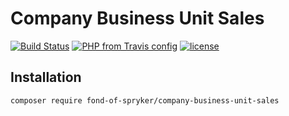 # Company Business Unit Sales

[![Build Status](https://travis-ci.org/fond-of/spryker-company-business-unit-sales.svg?branch=master)](https://travis-ci.org/fond-of/spryker-company-business-unit-sales)
[![PHP from Travis config](https://img.shields.io/travis/php-v/fond-of/spryker-company-business-unit-sales.svg)](https://php.net/)
[![license](https://img.shields.io/github/license/fond-of/spryker-company-business-unit-sales.svg)](https://packagist.org/packages/fond-of-spryker/company-business-unit-sales)

## Installation

```
composer require fond-of-spryker/company-business-unit-sales
```
